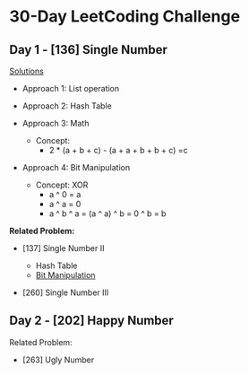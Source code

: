 # 30-Day LeetCoding Challenge
## Day 1 - [136] Single Number

[Solutions](https://leetcode.com/explore/featured/card/30-day-leetcoding-challenge/528/week-1/3283/)
- Approach 1: List operation

- Approach 2: Hash Table

- Approach 3: Math
    - Concept: 
        - 2 * (a + b + c) - (a + a + b + b + c) =c

- Approach 4: Bit Manipulation
  - Concept: XOR
    - a ^ 0 = a
    - a ^ a = 0
    - a ^ b ^ a = (a ^ a) ^ b = 0 ^ b = b

**Related Problem:**
- [137] Single Number II
    - Hash Table
    - [Bit Manipulation](https://blog.csdn.net/wlwh90/article/details/89712795)

- [260] Single Number III


## Day 2 - [202] Happy Number

Related Problem:
- [263] Ugly Number